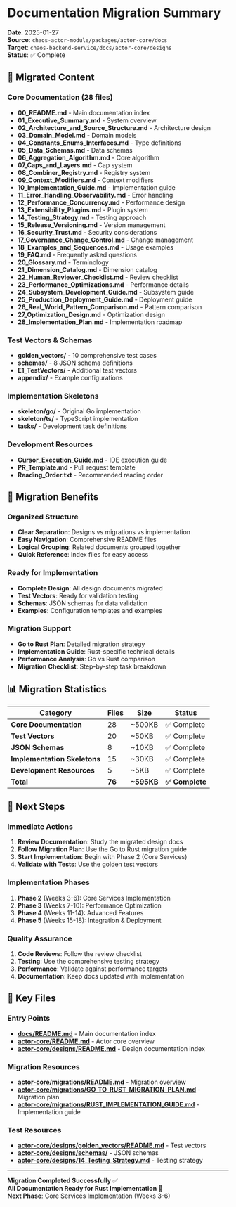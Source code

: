 # Documentation Migration Summary

**Date**: 2025-01-27  
**Source**: `chaos-actor-module/packages/actor-core/docs`  
**Target**: `chaos-backend-service/docs/actor-core/designs`  
**Status**: ✅ Complete  

## 📁 Migrated Content

### Core Documentation (28 files)
- **00_README.md** - Main documentation index
- **01_Executive_Summary.md** - System overview
- **02_Architecture_and_Source_Structure.md** - Architecture design
- **03_Domain_Model.md** - Domain models
- **04_Constants_Enums_Interfaces.md** - Type definitions
- **05_Data_Schemas.md** - Data schemas
- **06_Aggregation_Algorithm.md** - Core algorithm
- **07_Caps_and_Layers.md** - Cap system
- **08_Combiner_Registry.md** - Registry system
- **09_Context_Modifiers.md** - Context modifiers
- **10_Implementation_Guide.md** - Implementation guide
- **11_Error_Handling_Observability.md** - Error handling
- **12_Performance_Concurrency.md** - Performance design
- **13_Extensibility_Plugins.md** - Plugin system
- **14_Testing_Strategy.md** - Testing approach
- **15_Release_Versioning.md** - Version management
- **16_Security_Trust.md** - Security considerations
- **17_Governance_Change_Control.md** - Change management
- **18_Examples_and_Sequences.md** - Usage examples
- **19_FAQ.md** - Frequently asked questions
- **20_Glossary.md** - Terminology
- **21_Dimension_Catalog.md** - Dimension catalog
- **22_Human_Reviewer_Checklist.md** - Review checklist
- **23_Performance_Optimizations.md** - Performance details
- **24_Subsystem_Development_Guide.md** - Subsystem guide
- **25_Production_Deployment_Guide.md** - Deployment guide
- **26_Real_World_Pattern_Comparison.md** - Pattern comparison
- **27_Optimization_Design.md** - Optimization design
- **28_Implementation_Plan.md** - Implementation roadmap

### Test Vectors & Schemas
- **golden_vectors/** - 10 comprehensive test cases
- **schemas/** - 8 JSON schema definitions
- **E1_TestVectors/** - Additional test vectors
- **appendix/** - Example configurations

### Implementation Skeletons
- **skeleton/go/** - Original Go implementation
- **skeleton/ts/** - TypeScript implementation
- **tasks/** - Development task definitions

### Development Resources
- **Cursor_Execution_Guide.md** - IDE execution guide
- **PR_Template.md** - Pull request template
- **Reading_Order.txt** - Recommended reading order

## 🎯 Migration Benefits

### Organized Structure
- **Clear Separation**: Designs vs migrations vs implementation
- **Easy Navigation**: Comprehensive README files
- **Logical Grouping**: Related documents grouped together
- **Quick Reference**: Index files for easy access

### Ready for Implementation
- **Complete Design**: All design documents migrated
- **Test Vectors**: Ready for validation testing
- **Schemas**: JSON schemas for data validation
- **Examples**: Configuration templates and examples

### Migration Support
- **Go to Rust Plan**: Detailed migration strategy
- **Implementation Guide**: Rust-specific technical details
- **Performance Analysis**: Go vs Rust comparison
- **Migration Checklist**: Step-by-step task breakdown

## 📊 Migration Statistics

| Category | Files | Size | Status |
|----------|-------|------|--------|
| **Core Documentation** | 28 | ~500KB | ✅ Complete |
| **Test Vectors** | 20 | ~50KB | ✅ Complete |
| **JSON Schemas** | 8 | ~10KB | ✅ Complete |
| **Implementation Skeletons** | 15 | ~30KB | ✅ Complete |
| **Development Resources** | 5 | ~5KB | ✅ Complete |
| **Total** | **76** | **~595KB** | **✅ Complete** |

## 🚀 Next Steps

### Immediate Actions
1. **Review Documentation**: Study the migrated design docs
2. **Follow Migration Plan**: Use the Go to Rust migration guide
3. **Start Implementation**: Begin with Phase 2 (Core Services)
4. **Validate with Tests**: Use the golden test vectors

### Implementation Phases
1. **Phase 2** (Weeks 3-6): Core Services Implementation
2. **Phase 3** (Weeks 7-10): Performance Optimization
3. **Phase 4** (Weeks 11-14): Advanced Features
4. **Phase 5** (Weeks 15-18): Integration & Deployment

### Quality Assurance
1. **Code Reviews**: Follow the review checklist
2. **Testing**: Use the comprehensive testing strategy
3. **Performance**: Validate against performance targets
4. **Documentation**: Keep docs updated with implementation

## 🔗 Key Files

### Entry Points
- **[docs/README.md](README.md)** - Main documentation index
- **[actor-core/README.md](actor-core/README.md)** - Actor core overview
- **[actor-core/designs/README.md](actor-core/designs/README.md)** - Design documentation index

### Migration Resources
- **[actor-core/migrations/README.md](actor-core/migrations/README.md)** - Migration overview
- **[actor-core/migrations/GO_TO_RUST_MIGRATION_PLAN.md](actor-core/migrations/GO_TO_RUST_MIGRATION_PLAN.md)** - Migration plan
- **[actor-core/migrations/RUST_IMPLEMENTATION_GUIDE.md](actor-core/migrations/RUST_IMPLEMENTATION_GUIDE.md)** - Implementation guide

### Test Resources
- **[actor-core/designs/golden_vectors/README.md](actor-core/designs/golden_vectors/README.md)** - Test vectors
- **[actor-core/designs/schemas/](actor-core/designs/schemas/)** - JSON schemas
- **[actor-core/designs/14_Testing_Strategy.md](actor-core/designs/14_Testing_Strategy.md)** - Testing strategy

---

**Migration Completed Successfully** ✅  
**All Documentation Ready for Rust Implementation** 🚀  
**Next Phase**: Core Services Implementation (Weeks 3-6)
